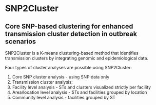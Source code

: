 # SNP2Cluster

## Core SNP-based clustering for enhanced transmission cluster detection in outbreak scenarios

SNP2Cluster is a K-means clustering-based method that identifies transmission clusters by integrating genomic and epidemiological data.

Four types of cluster analyses are possible using SNP2Cluster:

1. Core SNP cluster analysis - using SNP data only
2. Transmission cluster analysis:
 1. Facility level analysis - STs and clusters visualized strictly per facility
 1. Area/location level analysis - STs and facilities grouped by location
 1. Community level analysis - facilities grouped by ST

